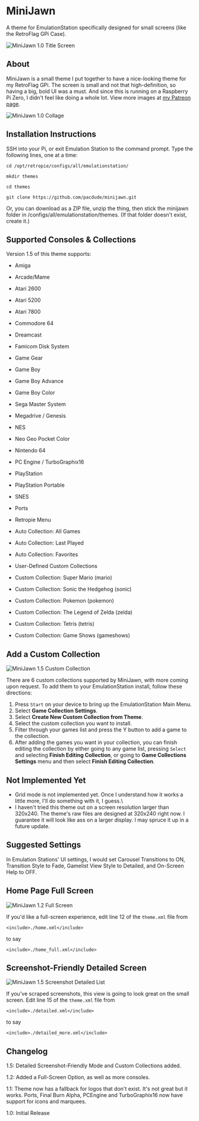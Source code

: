 # MiniJawn
A theme for EmulationStation specifically designed for small screens (like the RetroFlag GPi Case). 

![MiniJawn 1.0 Title Screen](https://c10.patreonusercontent.com/3/eyJwIjoxfQ%3D%3D/patreon-media/p/post/27746437/a62326ef3c034d24a4cbb4f080ca2dc0/1.jpeg?token-time=1562112000&token-hash=b8XWjP5zZAkBGBuVzrvAsTvqQCIIKMuUzwJgfdkmu2c%3D "MiniJawn 1.0 Title Screen")

## About
MiniJawn is a small theme I put together to have a nice-looking theme for my RetroFlag GPi. The screen is small and not that high-definition, so having a big, bold UI was a must. And since this is running on a Raspberry Pi Zero, I didn't feel like doing a whole lot. View more images at [my Patreon page](https://www.patreon.com/posts/27746437).

![MiniJawn 1.0 Collage](https://preview.redd.it/nq9uypzhsi531.png?width=960&crop=smart&auto=webp&s=e3635d75cbaab23a8ed079357b3e74b5e5a4600e "MiniJawn 1.0 Collage")

## Installation Instructions
SSH into your Pi, or exit Emulation Station to the command prompt. Type the following lines, one at a time:

`cd /opt/retropie/configs/all/emulationstation/`

`mkdir themes`

`cd themes`

`git clone https://github.com/pacdude/minijawn.git`

Or, you can download as a ZIP file, unzip the thing, then stick the minijawn folder in /configs/all/emulationstation/themes. (If that folder doesn't exist, create it.)

## Supported Consoles & Collections
Version 1.5 of this theme supports:
- Amiga
- Arcade/Mame
- Atari 2600
- Atari 5200
- Atari 7800
- Commodore 64
- Dreamcast
- Famicom Disk System
- Game Gear
- Game Boy
- Game Boy Advance
- Game Boy Color
- Sega Master System
- Megadrive / Genesis
- NES
- Neo Geo Pocket Color
- Nintendo 64
- PC Engine / TurboGraphix16
- PlayStation
- PlayStation Portable
- SNES
- Ports

- Retropie Menu
- Auto Collection: All Games
- Auto Collection: Last Played
- Auto Collection: Favorites
- User-Defined Custom Collections
- Custom Collection: Super Mario (mario)
- Custom Collection: Sonic the Hedgehog (sonic)
- Custom Collection: Pokemon (pokemon)
- Custom Collection: The Legend of Zelda (zelda)
- Custom Collection: Tetris (tetris)
- Custom Collection: Game Shows (gameshows)

## Add a Custom Collection
![MiniJawn 1.5 Custom Collection](https://i.imgur.com/0aH2ICO.png "MiniJawn 1.5 Custom Collection")

There are 6 custom collections supported by MiniJawn, with more coming upon request. To add them to your EmulationStation install, follow these directions:

1. Press `Start` on your device to bring up the EmulationStation Main Menu. 
2. Select __Game Collection Settings__.
3. Select __Create New Custom Collection from Theme__.
4. Select the custom collection you want to install.
5. Filter through your games list and press the Y button to add a game to the collection.
6. After adding the games you want in your collection, you can finish editing the collection by either going to any game list, pressing `Select` and selecting __Finish Editing Collection__, or going to __Game Collections Settings__ menu and then select __Finish Editing Collection__.

## Not Implemented Yet
- Grid mode is not implemented yet. Once I understand how it works a little more, I'll do something with it, I guess.\
- I haven't tried this theme out on a screen resolution larger than 320x240. The theme's raw files are designed at 320x240 right now. I guarantee it will look like ass on a larger display. I may spruce it up in a future update.

## Suggested Settings
In Emulation Stations' UI settings, I would set Carousel Transitions to ON, Transition Style to Fade, Gamelist View Style to Detailed, and On-Screen Help to OFF.

## Home Page Full Screen
![MiniJawn 1.2 Full Screen](https://i.imgur.com/7J0JrHQ.png "MiniJawn Full Screen")

If you'd like a full-screen experience, edit line 12 of the `theme.xml` file from

`<include>./home.xml</include>`

to say 

`<include>./home_full.xml</include>`

## Screenshot-Friendly Detailed Screen
![MiniJawn 1.5 Screenshot Detailed List](https://i.imgur.com/fzkX2Gm.png "MiniJawn Detailed List")

If you've scraped screenshots, this view is going to look great on the small screen. Edit line 15 of the `theme.xml` file from

`<include>./detailed.xml</include>`

to say

`<include>./detailed_more.xml</include>`

## Changelog
1.5: Detailed Screenshot-Friendly Mode and Custom Collections added.

1.2: Added a Full-Screen Option, as well as more consoles.

1.1: Theme now has a fallback for logos that don't exist. It's not great but it works. Ports, Final Burn Alpha, PCEngine and TurboGraphix16 now have support for icons and marquees.

1.0: Initial Release
